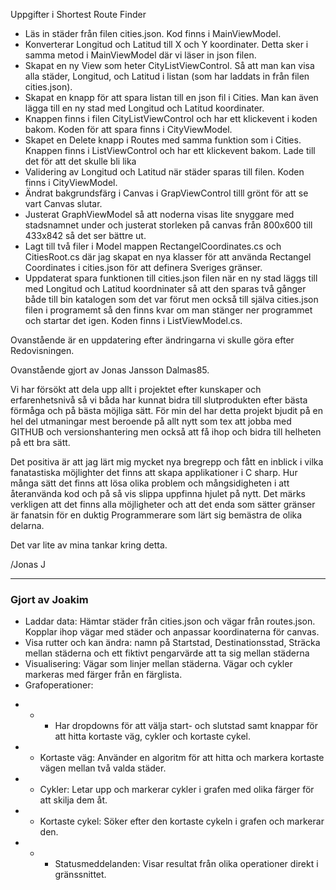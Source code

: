 Uppgifter i Shortest Route Finder 

-	Läs in städer från filen cities.json. Kod finns i MainViewModel.
-	Konverterar Longitud och Latitud till X och Y koordinater. Detta sker i samma metod i MainViewModel där vi läser in json filen.
-	Skapat en ny View som heter CityListViewControl. Så att man kan visa alla städer, Longitud, och Latitud i listan (som har laddats in från filen cities.json).
-	Skapat en knapp för att spara listan till en json fil i Cities. Man kan även lägga till en ny stad med Longitud och Latitud koordinater.
-	Knappen finns i filen CityListViewControl och har ett klickevent i koden bakom. Koden för att spara finns i  CityViewModel.
-	Skapet en Delete knapp i Routes med samma funktion som i Cities. Knappen finns i ListViewControl och har ett klickevent bakom. Lade till det för att det skulle bli lika 
-	Validering av Longitud och Latitud när städer sparas till filen. Koden finns i CityViewModel.
-	Ändrat bakgrundsfärg i Canvas i GrapViewControl tilll grönt för att se vart Canvas slutar.
-	Justerat GraphViewModel så att noderna visas lite snyggare med stadsnamnet under och justerat storleken på canvas från 800x600 till 433x842 så det ser bättre ut. 
- Lagt till två filer i Model mappen RectangelCoordinates.cs och CitiesRoot.cs där jag skapat en nya klasser för att använda Rectangel Coordinates i cities.json för att definera Sveriges gränser.
- Uppdaterat spara funktionen till cities.json filen när en ny stad läggs till med Longitud och Latitud koordninater så att den sparas två gånger både till bin katalogen som det var förut men också till själva cities.json filen i programemt så den finns kvar
  om man stänger ner programmet och startar det igen. Koden finns i ListViewModel.cs.

Ovanstående är en uppdatering efter ändringarna vi skulle göra efter Redovisningen.

Ovanstående gjort av Jonas Jansson Dalmas85. 

Vi har försökt att dela upp allt i projektet efter kunskaper och erfarenhetsnivå så vi båda har kunnat bidra till slutprodukten efter bästa förmåga och på bästa möjliga sätt.
För min del har detta projekt bjudit på en hel del utmaningar mest beroende på allt nytt som tex att jobba med GITHUB och versionshantering men också att få ihop och bidra till helheten på ett bra sätt.

Det positiva är att jag lärt mig mycket nya bregrepp och fått en inblick i vilka fanatastiska möjlighter det finns att skapa applikationer i C sharp. Hur många sätt det finns att lösa olika problem och mångsidigheten i
att återanvända kod och på så vis slippa uppfinna hjulet på nytt. Det märks verkligen att det finns alla möjligheter och att det enda som sätter gränser är fanatsin för en duktig Programmerare som lärt sig bemästra de olika delarna.

Det var lite av mina tankar kring detta.

/Jonas J

----

### Gjort av Joakim 

- Laddar data: Hämtar städer från cities.json och vägar från routes.json. Kopplar ihop vägar med städer och anpassar koordinaterna för canvas.
- Visa rutter och kan ändra: namn på Startstad, Destinationsstad, Sträcka mellan städerna och ett fiktivt pengarvärde att ta sig mellan städerna
- Visualisering: Vägar som linjer mellan städerna. Vägar och cykler markeras med färger från en färglista.
- Grafoperationer:
* * * Har dropdowns för att välja start- och slutstad samt knappar för att hitta kortaste väg, cykler och kortaste cykel.
* * Kortaste väg: Använder en algoritm för att hitta och markera kortaste vägen mellan två valda städer.
* * Cykler: Letar upp och markerar cykler i grafen med olika färger för att skilja dem åt.
* * Kortaste cykel: Söker efter den kortaste cykeln i grafen och markerar den.
* * *  Statusmeddelanden: Visar resultat från olika operationer direkt i gränssnittet.





